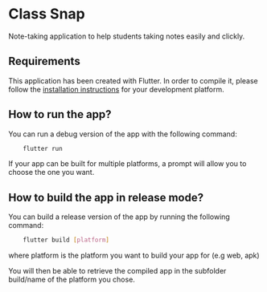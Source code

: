 # Class Snap

Note-taking application to help students taking notes easily and clickly.

## Requirements

This application has been created with Flutter. In order to compile it, please follow the [installation instructions](https://docs.flutter.dev/get-started/install) for your development platform.

## How to run the app?

You can run a debug version of the app with the following command:

```bash
    flutter run
```

If your app can be built for multiple platforms, a prompt will allow you to choose the one you want.

## How to build the app in release mode?

You can build a release version of the app by running the following command:

```bash
    flutter build [platform]
```

where platform is the platform you want to build your app for (e.g web, apk)

You will then be able to retrieve the compiled app in the subfolder build/name of the platform you chose.
